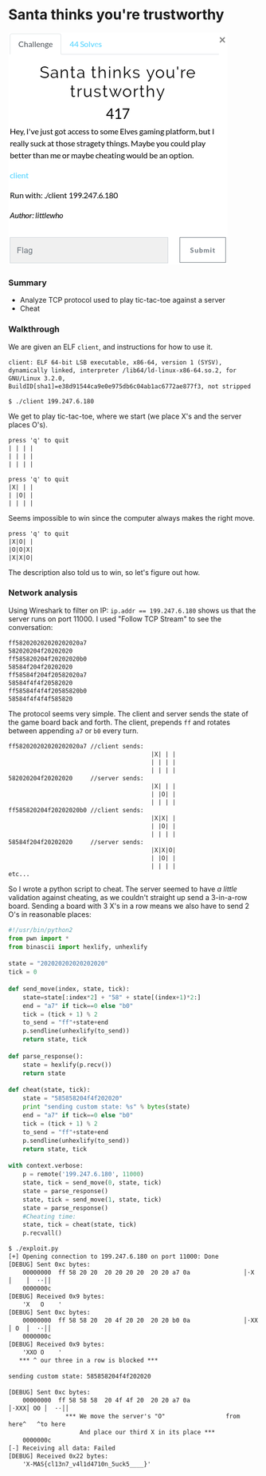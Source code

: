 # Santa thinks you're trustworthy

![](pics/trustworthy.png)

### Summary

* Analyze TCP protocol used to play tic-tac-toe against a server
* Cheat

### Walkthrough
We are given an ELF `client`, and instructions for how to use it.
```
client: ELF 64-bit LSB executable, x86-64, version 1 (SYSV), dynamically linked, interpreter /lib64/ld-linux-x86-64.so.2, for GNU/Linux 3.2.0, BuildID[sha1]=e38d91544ca9e0e975db6c04ab1ac6772ae877f3, not stripped
```

```
$ ./client 199.247.6.180
```
We get to play tic-tac-toe, where we start (we place X's and the server places O's).
```
press 'q' to quit
| | | |
| | | |
| | | |
```
```
press 'q' to quit
|X| | |
| |O| |
| | | |
```
Seems impossible to win since the computer always makes the right move.
```
press 'q' to quit
|X|O| |
|O|O|X|
|X|X|O|
```
The description also told us to win, so let's figure out how.

### Network analysis
Using Wireshark to filter on IP:
`ip.addr == 199.247.6.180`
shows us that the server runs on port 11000. I used "Follow TCP Stream" to see the conversation:


```
ff582020202020202020a7
582020204f20202020
ff585820204f20202020b0
58584f204f20202020
ff58584f204f20582020a7
58584f4f4f20582020
ff58584f4f4f20585820b0
58584f4f4f4f585820
```

The protocol seems very simple. The client and server sends the state of the game board back and forth. The client, prepends `ff` and rotates between appending `a7` or `b0` every turn.

```
ff582020202020202020a7 //client sends:
                                        |X| | |
                                        | | | |
                                        | | | |
582020204f20202020     //server sends:
                                        |X| | |
                                        | |O| |
                                        | | | |
ff585820204f20202020b0 //client sends:
                                        |X|X| |
                                        | |O| |
                                        | | | |
58584f204f20202020     //server sends:
                                        |X|X|O|
                                        | |O| |
                                        | | | |
etc...
```

So I wrote a python script to cheat. The server seemed to have *a little* validation against cheating, as we couldn't straight up send a 3-in-a-row board. Sending a board with 3 X's in a row means we also have to send 2 O's in reasonable places:

```python
#!/usr/bin/python2
from pwn import *
from binascii import hexlify, unhexlify

state = "202020202020202020"
tick = 0

def send_move(index, state, tick):
    state=state[:index*2] + "58" + state[(index+1)*2:]
    end = "a7" if tick==0 else "b0"
    tick = (tick + 1) % 2
    to_send = "ff"+state+end
    p.sendline(unhexlify(to_send))
    return state, tick

def parse_response():
    state = hexlify(p.recv())
    return state

def cheat(state, tick):
    state = "585858204f4f202020"
    print "sending custom state: %s" % bytes(state)
    end = "a7" if tick==0 else "b0"
    tick = (tick + 1) % 2
    to_send = "ff"+state+end
    p.sendline(unhexlify(to_send))
    return state, tick

with context.verbose:
    p = remote('199.247.6.180', 11000)
    state, tick = send_move(0, state, tick)
    state = parse_response()
    state, tick = send_move(1, state, tick)
    state = parse_response()
    #Cheating time:
    state, tick = cheat(state, tick)
    p.recvall()
```


```
$ ./exploit.py 
[+] Opening connection to 199.247.6.180 on port 11000: Done
[DEBUG] Sent 0xc bytes:
    00000000  ff 58 20 20  20 20 20 20  20 20 a7 0a               │·X  │    │  ··││
    0000000c
[DEBUG] Received 0x9 bytes:
    'X   O    '
[DEBUG] Sent 0xc bytes:
    00000000  ff 58 58 20  20 4f 20 20  20 20 b0 0a               │·XX │ O  │  ··││
    0000000c
[DEBUG] Received 0x9 bytes:
    'XXO O    '
   *** ^ our three in a row is blocked ***

sending custom state: 585858204f4f202020

[DEBUG] Sent 0xc bytes:
    00000000  ff 58 58 58  20 4f 4f 20  20 20 a7 0a               │·XXX│ OO │  ··││
                *** We move the server's "O"                 from here^   ^to here
                    And place our third X in its place ***
    0000000c
[-] Receiving all data: Failed
[DEBUG] Received 0x22 bytes:
    'X-MAS{cl13n7_v4l1d4710n_5uck5____}'
```
